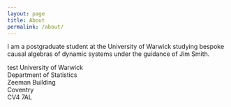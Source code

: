 ```yaml
---
layout: page
title: About
permalink: /about/
---
```


I am a postgraduate student at the University of Warwick studying bespoke causal algebras of dynamic systems under the guidance of Jim Smith. 

test
University of Warwick    
Department of Statistics  
Zeeman Building   
Coventry  
CV4 7AL  


